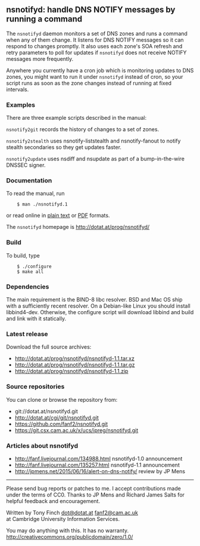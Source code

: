 nsnotifyd: handle DNS NOTIFY messages by running a command
----------------------------------------------------------

The `nsnotifyd` daemon monitors a set of DNS zones and runs a command
when any of them change. It listens for DNS NOTIFY messages so it can
respond to changes promptly. It also uses each zone's SOA refresh and
retry parameters to poll for updates if `nsnotifyd` does not receive
NOTIFY messages more frequently.

Anywhere you currently have a cron job which is monitoring updates to
DNS zones, you might want to run it under `nsnotifyd` instead of cron,
so your script runs as soon as the zone changes instead of running at
fixed intervals.

### Examples

There are three example scripts described in the manual:

`nsnotify2git` records the history of changes to a set of zones.

`nsnotify2stealth` uses nsnotify-liststealth and nsnotify-fanout to
notify stealth secondaries so they get updates faster.

`nsnotify2update` uses nsdiff and nsupdate as part of a bump-in-the-wire
DNSSEC signer.

### Documentation

To read the manual, run

        $ man ./nsnotifyd.1

or read online in [plain text](http://dotat.at/prog/nsnotifyd/nsnotifyd.txt)
or [PDF](http://dotat.at/prog/nsnotifyd/nsnotifyd.pdf) formats.

The `nsnotifyd` homepage is <http://dotat.at/prog/nsnotifyd/>

### Build

To build, type

        $ ./configure
        $ make all

### Dependencies

The main requirement is the BIND-8 libc resolver. BSD and Mac OS ship
with a sufficiently recent resolver. On a Debian-like Linux you should
install libbind4-dev. Otherwise, the configure script will download
libbind and build and link with it statically.

### Latest release

Download the full source archives:

* <http://dotat.at/prog/nsnotifyd/nsnotifyd-1.1.tar.xz>
* <http://dotat.at/prog/nsnotifyd/nsnotifyd-1.1.tar.gz>
* <http://dotat.at/prog/nsnotifyd/nsnotifyd-1.1.zip>

### Source repositories

You can clone or browse the repository from:

* git://dotat.at/nsnotifyd.git
* <http://dotat.at/cgi/git/nsnotifyd.git>
* <https://github.com/fanf2/nsnotifyd.git>
* <https://git.csx.cam.ac.uk/x/ucs/ipreg/nsnotifyd.git>

### Articles about nsnotifyd

* <http://fanf.livejournal.com/134988.html> nsnotifyd-1.0 announcement
* <http://fanf.livejournal.com/135257.html> nsnotifyd-1.1 announcement
* <http://jpmens.net/2015/06/16/alert-on-dns-notify/> review by JP Mens

----------------------------------------------------------------

Please send bug reports or patches to me. I accept contributions made
under the terms of CC0. Thanks to JP Mens and Richard James Salts for
helpful feedback and encouragement.

Written by Tony Finch <dot@dotat.at> <fanf2@cam.ac.uk>  
at Cambridge University Information Services.

You may do anything with this. It has no warranty.  
<http://creativecommons.org/publicdomain/zero/1.0/>
